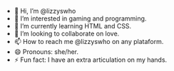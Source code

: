 - 👋 Hi, I’m @lizzyswho
- 👀 I’m interested in gaming and programming.
- 🌱 I’m currently learning HTML and CSS.
- 💞️ I’m looking to collaborate on love.
- 📫 How to reach me @lizzyswho on any plataform.
- 😄 Pronouns: she/her.
- ⚡ Fun fact: I have an extra articulation on my hands.

<!---
lizzyswho/lizzyswho is a ✨ special ✨ repository because its `README.md` (this file) appears on your GitHub profile.
You can click the Preview link to take a look at your changes.
--->
